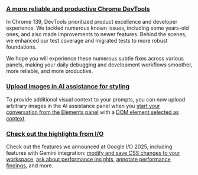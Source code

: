 ### [A more reliable and productive Chrome DevTools](reliable-devtools)
In Chrome 139, DevTools prioritized product excellence and developer experience. We tackled numerous known issues, including some years-old ones, and also made improvements to newer features. Behind the scenes, we enhanced our test coverage and migrated tests to more robust foundations.

We hope you will experience these numerous subtle fixes across various panels, making your daily debugging and development workflows smoother, more reliable, and more productive.

### [Upload images in AI assistance for styling](multimodal-input)
To provide additional visual context to your prompts, you can now upload arbitrary images in the AI assistance panel when you [start your conversation from the Elements panel](from-elements) with a [DOM element selected as context](element-context).

### [Check out the highlights from I/O](devtools-io)
Check out the features we announced at Google I/O 2025, including features with Gemini integration: [modify and save CSS changes to your workspace](ai-styling), [ask about performance insights](ai-insights), [annotate performance findings](ai-annotations), and more.
